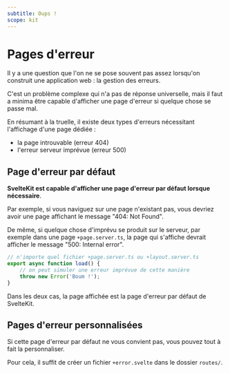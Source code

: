 ```yaml
---
subtitle: Oups !
scope: kit
---
```


# Pages d'erreur

Il y a une question que l'on ne se pose souvent pas assez lorsqu'on construit une application web : la gestion des erreurs.

C'est un problème complexe qui n'a pas de réponse universelle, mais il faut a minima être capable d'afficher une page d'erreur si quelque chose se passe mal.

En résumant à la truelle, il existe deux types d'erreurs nécessitant l'affichage d'une page dédiée :

- la page introuvable (erreur 404)
- l'erreur serveur imprévue (erreur 500)

## Page d'erreur par défaut

**SvelteKit est capable d'afficher une page d'erreur par défaut lorsque nécessaire**.

Par exemple, si vous naviguez sur une page n'existant pas, vous devriez avoir une page affichant le message "404: Not Found".

De même, si quelque chose d'imprévu se produit sur le serveur, par exemple dans une page `+page.server.ts`, la page qui s'affiche devrait afficher le message "500: Internal error".

```ts
// n'importe quel fichier +page.server.ts ou +layout.server.ts
export async function load() {
	// on peut simuler une erreur imprévue de cette manière
	throw new Error('Boum !');
}
```

Dans les deux cas, la page affichée est la page d'erreur par défaut de SvelteKit.

## Pages d'erreur personnalisées

Si cette page d'erreur par défaut ne vous convient pas, vous pouvez tout à fait la personnaliser.

Pour cela, il suffit de créer un fichier `+error.svelte` dans le dossier `routes/`.<script>

```svelte
<!-- +error.svelte -->

<h1>Oh nooooon !!!</h1>
```

Cette page manque un peu d'informations, comme le status de l'erreur, ou un message un peu plus explicite.

Vous trouverez ces informations dans le store de page, que nous avons déjà [croisé précédemment](./05_page_store.md). Il ne vous reste plus qu'à créer la page d'erreur de vos rêves.

```svelte
<!-- +error.svelte -->
<script>
	import { page } from '$app/stores';
</script>

<h1>Oh noooon !!! Erreur {$page.status}...</h1>

<p>({$page.error?.message})</p>
```

Vous pouvez créer une page d'erreur pour chaque route de votre dossier `routes/`. Si un imprévu se produit sur une de vos routes, SvelteKit va remonter l'arborescence de vos routes, et afficher la première page d'erreur qu'il trouvera.

> Pour les erreurs 404, SvelteKit affichera toujours la page d'erreur à la racine du dossier `routes/`, c'est-à-dire celle décrite par le fichier `src/routes/+error.svelte`.

## Sauver les meubles

Il se peut que SvelteKit rencontre une erreur qu'il ne soit pas capable de gérer, par exemple parce qu'elle se produit au sein d'une page d'erreur. Une page d'erreur statique "de secours" est alors affichée. Vous pouvez si besoin personnaliser cette page en créant un fichier `src/routes/error.html`.

À noter que puisqu'il est servi de manière statique, ce fichier HTML ne bénéficie pas des fonctionnalités normales de Svelte ou SvelteKit.

## À vous !

<section class='task'>

- Créer une route `/trainer` dont la fonction `load` jette une erreur systématiquement

- Ajouter un lien dans le header pour pouvoir accéder à cette page

- Créer une page d'erreur à la racine du dossier `routes/`
</section>

[Plus de détails sur ce chapitre](https://kit.sveltefr.dev/docs/routing#error)

